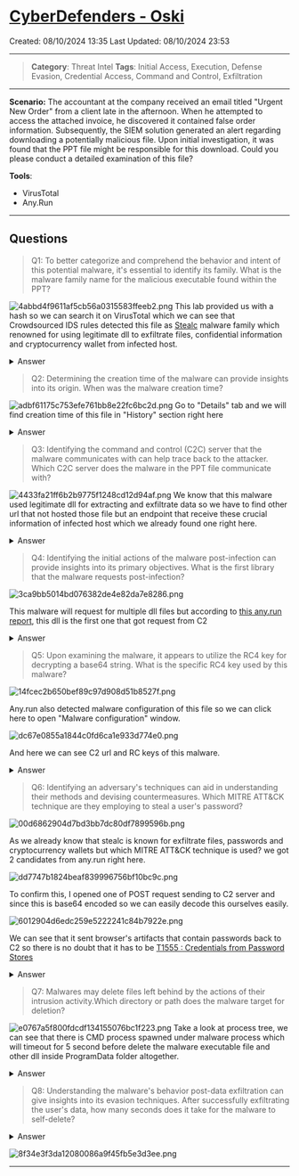 # [CyberDefenders - Oski](https://cyberdefenders.org/blueteam-ctf-challenges/oski/)
Created: 08/10/2024 13:35
Last Updated: 08/10/2024 23:53
* * *
>**Category**: Threat Intel
>**Tags**: Initial Access, Execution, Defense Evasion, Credential Access, Command and Control, Exfiltration
* * *
**Scenario:**
The accountant at the company received an email titled "Urgent New Order" from a client late in the afternoon. When he attempted to access the attached invoice, he discovered it contained false order information. Subsequently, the SIEM solution generated an alert regarding downloading a potentially malicious file. Upon initial investigation, it was found that the PPT file might be responsible for this download. Could you please conduct a detailed examination of this file?

**Tools**:
- VirusTotal
- Any.Run

* * *
## Questions
>Q1: To better categorize and comprehend the behavior and intent of this potential malware, it's essential to identify its family. What is the malware family name for the malicious executable found within the PPT?

![4abbd4f9611af5cb56a0315583ffeeb2.png](../../_resources/4abbd4f9611af5cb56a0315583ffeeb2.png)
This lab provided us with a hash so we can search it on VirusTotal which we can see that Crowdsourced IDS rules detected this file as [Stealc](https://www.hyas.com/blog/caught-in-the-act-stealc-the-cyber-thief-in-c) malware family which renowned for using legitimate dll to exfiltrate files, confidential information and cryptocurrency wallet from infected host.
<details>
  <summary>Answer</summary>
<pre><code>stealc</code></pre>
</details>

>Q2: Determining the creation time of the malware can provide insights into its origin. When was the malware creation time?

![adbf61175c753efe761bb8e22fc6bc2d.png](../../_resources/adbf61175c753efe761bb8e22fc6bc2d.png)
Go to "Details" tab and we will find creation time of this file in "History" section right here
<details>
  <summary>Answer</summary>
<pre><code>2022-09-28 17:40:46 UTC</code></pre>
</details>

>Q3: Identifying the command and control (C2C) server that the malware communicates with can help trace back to the attacker. Which C2C server does the malware in the PPT file communicate with?

![4433fa21ff6b2b9775f1248cd12d94af.png](../../_resources/4433fa21ff6b2b9775f1248cd12d94af.png)
We know that this malware used legitimate dll for extracting and exfiltrate data so we have to find other url that not hosted those file but an endpoint that receive these crucial information of infected host which we already found one right here. 
<details>
  <summary>Answer</summary>
<pre><code>http://171.22.28.221/5c06c05b7b34e8e6.php</code></pre>
</details>

>Q4: Identifying the initial actions of the malware post-infection can provide insights into its primary objectives. What is the first library that the malware requests post-infection?

![3ca9bb5014bd076382de4e82da7e8286.png](../../_resources/3ca9bb5014bd076382de4e82da7e8286.png)

This malware will request for multiple dll files but according to [this any.run report](https://app.any.run/tasks/d55e2294-5377-4a45-b393-f5a8b20f7d44), this dll is the first one that got request from C2

<details>
  <summary>Answer</summary>
<pre><code>sqlite3.dll</code></pre>
</details>

>Q5: Upon examining the malware, it appears to utilize the RC4 key for decrypting a base64 string. What is the specific RC4 key used by this malware?

![14fcec2b650bef89c97d908d51b8527f.png](../../_resources/14fcec2b650bef89c97d908d51b8527f.png)

Any.run also detected malware configuration of this file so we can click here to open "Malware configuration" window.

![dc67e0855a1844c0fd6ca1e933d774e0.png](../../_resources/dc67e0855a1844c0fd6ca1e933d774e0.png)

And here we can see C2 url and RC keys of this malware.

<details>
  <summary>Answer</summary>
<pre><code>5329514621441247975720749009</code></pre>
</details>

>Q6: Identifying an adversary's techniques can aid in understanding their methods and devising countermeasures. Which MITRE ATT&CK technique are they employing to steal a user's password?

![00d6862904d7bd3bb7dc80df7899596b.png](../../_resources/00d6862904d7bd3bb7dc80df7899596b.png)

As we already know that stealc is known for exfiltrate files, passwords and cryptocurrency wallets but which MITRE ATT&CK technique is used? we got 2 candidates from any.run right here.

![dd7747b1824beaf839996756bf10bc9c.png](../../_resources/dd7747b1824beaf839996756bf10bc9c.png)

To confirm this, I opened one of POST request sending to C2 server and since this is base64 encoded so we can easily decode this ourselves easily.

![6012904d6edc259e5222241c84b7922e.png](../../_resources/6012904d6edc259e5222241c84b7922e.png)

We can see that it sent browser's artifacts that contain passwords back to C2 so there is no doubt that it has to be [T1555 : Credentials from Password Stores](https://attack.mitre.org/techniques/T1555/)

<details>
  <summary>Answer</summary>
<pre><code>T1555</code></pre>
</details>

>Q7: Malwares may delete files left behind by the actions of their intrusion activity.Which directory or path does the malware target for deletion?

![e0767a5f800fdcdf134155076bc1f223.png](../../_resources/e0767a5f800fdcdf134155076bc1f223.png)
Take a look at process tree, we can see that there is CMD process spawned under malware process which will timeout for 5 second before delete the malware executable file and other dll inside ProgramData folder altogether. 

<details>
  <summary>Answer</summary>
<pre><code>C:\ProgramData</code></pre>
</details>

>Q8: Understanding the malware's behavior post-data exfiltration can give insights into its evasion techniques. After successfully exfiltrating the user's data, how many seconds does it take for the malware to self-delete?
<details>
  <summary>Answer</summary>
<pre><code>5</code></pre>
</details>

![8f34e3f3da12080086a9f45fb5e3d3ee.png](../../_resources/8f34e3f3da12080086a9f45fb5e3d3ee.png)
* * *
